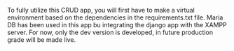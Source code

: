 To fully utilize this CRUD app, you will first have to make a virtual environment based on the dependencies in the requirements.txt file.
Maria DB has been used in this app bu integrating the django app with the XAMPP server.
For now, only the dev version is developed, in future production grade will be made live.
